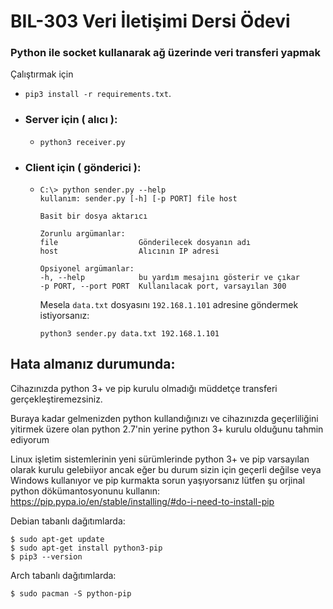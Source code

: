 # BIL-303 Veri İletişimi Dersi Ödevi

### Python ile socket kullanarak ağ üzerinde veri transferi yapmak

Çalıştırmak için
- `pip3 install -r requirements.txt`.
- ### Server için ( alıcı ):
    - 
        ```
        python3 receiver.py
        ```
- ### Client için ( gönderici ):
    - 
        ```
        C:\> python sender.py --help
        kullanım: sender.py [-h] [-p PORT] file host

        Basit bir dosya aktarıcı

        Zorunlu argümanlar:
        file                  Gönderilecek dosyanın adı
        host                  Alıcının IP adresi

        Opsiyonel argümanlar:
        -h, --help            bu yardım mesajını gösterir ve çıkar
        -p PORT, --port PORT  Kullanılacak port, varsayılan 300
        ```
        Mesela `data.txt` dosyasını `192.168.1.101` adresine göndermek istiyorsanız:
        ```
        python3 sender.py data.txt 192.168.1.101
        ```
## Hata almanız durumunda:
   Cihazınızda python 3+ ve pip kurulu olmadığı müddetçe transferi gerçekleştiremezsiniz.
   
   Buraya kadar gelmenizden python kullandığınızı ve cihazınızda geçerliliğini yitirmek üzere olan python 2.7'nin yerine python 3+ kurulu olduğunu tahmin ediyorum
   
   Linux işletim sistemlerinin yeni sürümlerinde python 3+ ve pip varsayılan olarak kurulu gelebiiyor ancak eğer bu durum sizin için geçerli değilse veya Windows kullanıyor ve pip kurmakta sorun yaşıyorsanız lütfen şu orjinal python dökümantosyonunu kullanın:
   https://pip.pypa.io/en/stable/installing/#do-i-need-to-install-pip

Debian tabanlı dağıtımlarda:

    $ sudo apt-get update
    $ sudo apt-get install python3-pip
    $ pip3 --version
    
Arch tabanlı dağıtımlarda:

    $ sudo pacman -S python-pip
